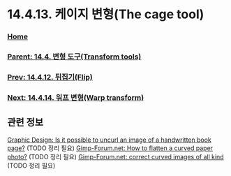 # 14.4.13. 케이지 변형(The cage tool)

### [Home](./00-home.md)
### [Parent: 14.4. 변형 도구(Transform tools)](./14-04-00-transform-tools.md)
### [Prev: 14.4.12. 뒤집기(Flip)](./14-04-12-flip.md)
### [Next: 14.4.14. 워프 변형(Warp transform)](./14-04-14-warp-transform.md)

## 관련 정보
[Graphic Design: Is it possible to uncurl an image of a handwritten book page?](https://graphicdesign.stackexchange.com/questions/136140/is-it-possible-to-uncurl-an-image-of-a-handwritten-book-page)
(TODO 정리 필요)
[Gimp-Forum.net: How to flatten a curved paper photo?](https://www.gimp-forum.net/Thread-How-to-flatten-a-curved-paper-photo?highlight=interactive+warp)
(TODO 정리 필요)
[Gimp-Forum.net: correct curved images of all kind](https://www.gimp-forum.net/Thread-correct-curved-images-of-all-kind)
(TODO 정리 필요)